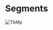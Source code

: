 # Segments

![TbMp](https://user-images.githubusercontent.com/82379236/179208548-762cf202-8e25-4c23-a438-7c015df89139.png)
